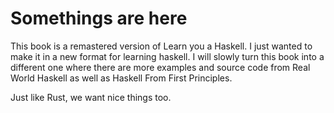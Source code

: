 # Somethings are here

This book is a remastered version of Learn you a Haskell. I just wanted to make it in a new format for learning haskell. I will slowly turn this book into a different one where there are more examples and source code from Real World Haskell as well as Haskell From First Principles.


Just like Rust, we want nice things too.
